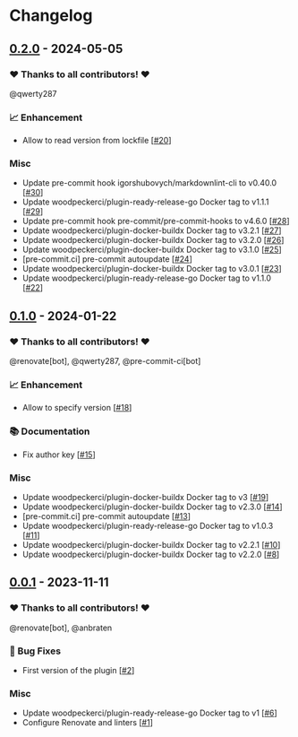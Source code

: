 # Changelog

## [0.2.0](https://github.com/woodpecker-ci/plugin-prettier/releases/tag/0.2.0) - 2024-05-05

### ❤️ Thanks to all contributors! ❤️

@qwerty287

### 📈 Enhancement

- Allow to read version from lockfile [[#20](https://github.com/woodpecker-ci/plugin-prettier/pull/20)]

### Misc

- Update pre-commit hook igorshubovych/markdownlint-cli to v0.40.0 [[#30](https://github.com/woodpecker-ci/plugin-prettier/pull/30)]
- Update woodpeckerci/plugin-ready-release-go Docker tag to v1.1.1 [[#29](https://github.com/woodpecker-ci/plugin-prettier/pull/29)]
- Update pre-commit hook pre-commit/pre-commit-hooks to v4.6.0 [[#28](https://github.com/woodpecker-ci/plugin-prettier/pull/28)]
- Update woodpeckerci/plugin-docker-buildx Docker tag to v3.2.1 [[#27](https://github.com/woodpecker-ci/plugin-prettier/pull/27)]
- Update woodpeckerci/plugin-docker-buildx Docker tag to v3.2.0 [[#26](https://github.com/woodpecker-ci/plugin-prettier/pull/26)]
- Update woodpeckerci/plugin-docker-buildx Docker tag to v3.1.0 [[#25](https://github.com/woodpecker-ci/plugin-prettier/pull/25)]
- [pre-commit.ci] pre-commit autoupdate [[#24](https://github.com/woodpecker-ci/plugin-prettier/pull/24)]
- Update woodpeckerci/plugin-docker-buildx Docker tag to v3.0.1 [[#23](https://github.com/woodpecker-ci/plugin-prettier/pull/23)]
- Update woodpeckerci/plugin-ready-release-go Docker tag to v1.1.0 [[#22](https://github.com/woodpecker-ci/plugin-prettier/pull/22)]

## [0.1.0](https://github.com/woodpecker-ci/plugin-prettier/releases/tag/0.1.0) - 2024-01-22

### ❤️ Thanks to all contributors! ❤️

@renovate[bot], @qwerty287, @pre-commit-ci[bot]

### 📈 Enhancement

- Allow to specify version [[#18](https://github.com/woodpecker-ci/plugin-prettier/pull/18)]

### 📚 Documentation

- Fix author key [[#15](https://github.com/woodpecker-ci/plugin-prettier/pull/15)]

### Misc

- Update woodpeckerci/plugin-docker-buildx Docker tag to v3 [[#19](https://github.com/woodpecker-ci/plugin-prettier/pull/19)]
- Update woodpeckerci/plugin-docker-buildx Docker tag to v2.3.0 [[#14](https://github.com/woodpecker-ci/plugin-prettier/pull/14)]
- [pre-commit.ci] pre-commit autoupdate [[#13](https://github.com/woodpecker-ci/plugin-prettier/pull/13)]
- Update woodpeckerci/plugin-ready-release-go Docker tag to v1.0.3 [[#11](https://github.com/woodpecker-ci/plugin-prettier/pull/11)]
- Update woodpeckerci/plugin-docker-buildx Docker tag to v2.2.1 [[#10](https://github.com/woodpecker-ci/plugin-prettier/pull/10)]
- Update woodpeckerci/plugin-docker-buildx Docker tag to v2.2.0 [[#8](https://github.com/woodpecker-ci/plugin-prettier/pull/8)]

## [0.0.1](https://github.com/woodpecker-ci/plugin-prettier/releases/tag/0.0.1) - 2023-11-11

### ❤️ Thanks to all contributors! ❤️

@renovate[bot], @anbraten

### 🐛 Bug Fixes

- First version of the plugin [[#2](https://github.com/woodpecker-ci/plugin-prettier/pull/2)]

### Misc

- Update woodpeckerci/plugin-ready-release-go Docker tag to v1 [[#6](https://github.com/woodpecker-ci/plugin-prettier/pull/6)]
- Configure Renovate and linters [[#1](https://github.com/woodpecker-ci/plugin-prettier/pull/1)]
